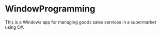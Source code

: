 # WindowProgramming
This is a Windows app for managing goods sales services in a supermarket using C#.
